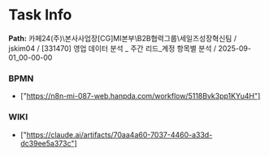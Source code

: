 # Task Info

**Path:** 카페24(주)\본사사업장\[CG]MI본부\B2B협력그룹\세일즈성장혁신팀 / jskim04 / [331470] 영업 데이터 분석 _ 주간 리드_계정 항목별 분석 / 2025-09-01_00-00-00

### BPMN
- ["https://n8n-mi-087-web.hanpda.com/workflow/5118Bvk3pp1KYu4H"]

### WIKI
- ["https://claude.ai/artifacts/70aa4a60-7037-4460-a33d-dc39ee5a373c"]

